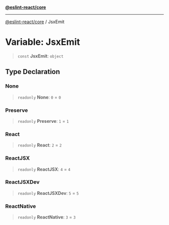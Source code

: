 [**@eslint-react/core**](../README.md)

***

[@eslint-react/core](../README.md) / JsxEmit

# Variable: JsxEmit

> `const` **JsxEmit**: `object`

## Type Declaration

### None

> `readonly` **None**: `0` = `0`

### Preserve

> `readonly` **Preserve**: `1` = `1`

### React

> `readonly` **React**: `2` = `2`

### ReactJSX

> `readonly` **ReactJSX**: `4` = `4`

### ReactJSXDev

> `readonly` **ReactJSXDev**: `5` = `5`

### ReactNative

> `readonly` **ReactNative**: `3` = `3`

